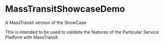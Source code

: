 # MassTransitShowcaseDemo
A MassTransit version of the ShowCase

This is intended to be used to validate the features of the Particular Service Platform with MassTransit
